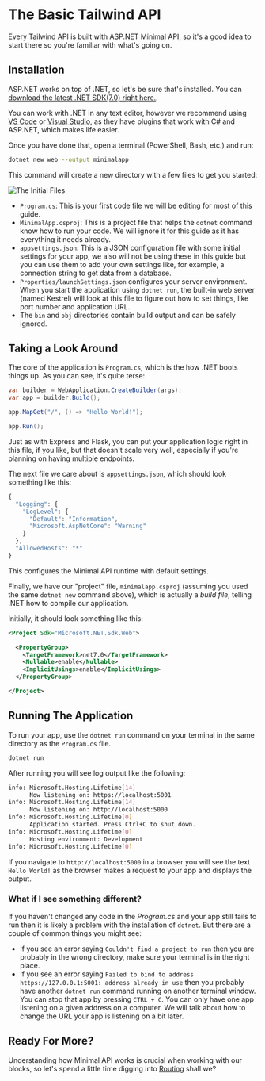 # The Basic Tailwind API

Every Tailwind API is built with ASP.NET Minimal API, so it's a good idea to start there so you're familiar with what's going on.

## Installation

ASP.NET works on top of .NET, so let's be sure that's installed. You can [download the latest .NET SDK(7.0) right here.](https://dotnet.microsoft.com/en-us/download/dotnet/7.0).

You can work with .NET in any text editor, however we recommend using [VS Code](https://code.visualstudio.com/) or [Visual Studio](https://visualstudio.microsoft.com/), as they have plugins that work with C# and ASP.NET, which makes life easier.

Once you have done that, open a terminal (PowerShell, Bash, etc.) and run:

```bash
dotnet new web --output minimalapp
```

This command will create a new directory with a few files to get you started:

![The Initial Files](/images/home/demo.jpg)


 - `Program.cs`: This is your first code file we will be editing for most of this guide.
 - `MinimalApp.csproj`: This is a project file that helps the `dotnet` command know how to run your code. We will ignore it for this guide as it has everything it needs already.
 - `appsettings.json`: This is a JSON configuration file with some initial settings for your app, we also will not be using these in this guide but you can use them to add your own settings like, for example, a connection string to get data from a database.
 - `Properties/launchSettings.json` configures your server environment. When you start the application using `dotnet run`, the built-in web server (named Kestrel) will look at this file to figure out how to set things, like port number and application URL. 
 - The `bin` and `obj` directories contain build output and can be safely ignored.

## Taking a Look Around

The core of the application is `Program.cs`, which is the how .NET boots things up. As you can see, it's quite terse:

```csharp
var builder = WebApplication.CreateBuilder(args);
var app = builder.Build();

app.MapGet("/", () => "Hello World!");

app.Run();
```

Just as with Express and Flask, you can put your application logic right in this file, if you like, but that doesn't scale very well, especially if you're planning on having multiple endpoints.

The next file we care about is `appsettings.json`, which should look something like this:

```js
{
  "Logging": {
    "LogLevel": {
      "Default": "Information",
      "Microsoft.AspNetCore": "Warning"
    }
  },
  "AllowedHosts": "*"
}
```

This configures the Minimal API runtime with default settings.

Finally, we have our "project" file, `minimalapp.csproj` (assuming you used the same `dotnet new` command above), which is actually a _build file_, telling .NET how to compile our application.

Initially, it should look something like this:

```xml
<Project Sdk="Microsoft.NET.Sdk.Web">

  <PropertyGroup>
    <TargetFramework>net7.0</TargetFramework>
    <Nullable>enable</Nullable>
    <ImplicitUsings>enable</ImplicitUsings>
  </PropertyGroup>

</Project>
```


## Running The Application

To run your app, use the `dotnet run` command on your terminal in the same directory as the `Program.cs` file.

```bash
dotnet run
```

After running you will see log output like the following:

```bash
info: Microsoft.Hosting.Lifetime[14]
      Now listening on: https://localhost:5001
info: Microsoft.Hosting.Lifetime[14]
      Now listening on: http://localhost:5000
info: Microsoft.Hosting.Lifetime[0]
      Application started. Press Ctrl+C to shut down.
info: Microsoft.Hosting.Lifetime[0]
      Hosting environment: Development
info: Microsoft.Hosting.Lifetime[0]
```

If you navigate to `http://localhost:5000` in a browser you will see the text `Hello World!` as the browser makes a request to your app and displays the output.

### What if I see something different?

If you haven't changed any code in the _Program.cs_ and your app still fails to run then it is likely a problem with the installation of `dotnet`. But there are a couple of common things you might see:

- If you see an error saying `Couldn't find a project to run` then you are probably in the wrong directory, make sure your terminal is in the right place.
- If you see an error saying `Failed to bind to address https://127.0.0.1:5001: address already in use` then you probably have another `dotnet run` command running on another terminal window. You can stop that app by pressing `CTRL + C`. You can only have one app listening on a given address on a computer. We will talk about how to change the URL your app is listening on a bit later.

## Ready For More?

Understanding how Minimal API works is crucial when working with our blocks, so let's spend a little time digging into [Routing](/home/routing) shall we?